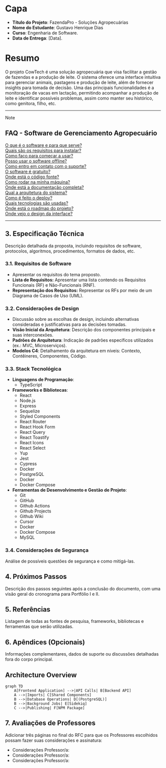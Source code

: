 # Capa

- **Título do Projeto**: FazendaPro - Soluções Agropecuárias
- **Nome do Estudante**: Gustavo Henrique Dias
- **Curso**: Engenharia de Software.
- **Data de Entrega**: [Data].

# Resumo

O projeto CowTech é uma solução agropecuária que visa facilitar a gestão de fazendas e a produção de leite. O sistema oferece uma interface intuitiva para gerenciar animais, pastagens e produção de leite, além de fornecer insights para tomada de decisão. Uma das principais funcionalidades é a monitoração de vacas em lactação, permitindo acompanhar a produção de leite e identificar possíveis problemas, assim como manter seu histórico, como genitora, filho, etc.

---

> [!NOTE]
>
> ## FAQ - Software de Gerenciamento Agropecuário
>
> [O que é o software e para que serve?](https://github.com/usuario/agrogest/wiki/Introducao-ao-Software)  
> [Quais são os requisitos para instalar?](https://github.com/usuario/agrogest/wiki/Requisitos-de-Instalacao)  
> [Como faço para começar a usar?](https://github.com/usuario/agrogest/wiki/Guia-de-Inicio-Rapido)  
> [Posso usar o software offline?](https://github.com/usuario/agrogest/wiki/Modo-Offline)  
> [Como entro em contato com o suporte?](https://github.com/usuario/agrogest/wiki/Suporte-e-Contato)  
> [O software é gratuito?](https://github.com/usuario/agrogest/wiki/Planos-e-Precos)  
> [Onde está o código fonte?](https://github.com/usuario/agrogest)  
> [Como rodar na minha máquina?](https://github.com/usuario/agrogest/wiki/Instalacao-Local)  
> [Onde está a documentação completa?](https://github.com/usuario/agrogest/wiki)  
> [Qual a arquitetura do sistema?](https://github.com/usuario/agrogest/wiki/Arquitetura)  
> [Como é feito o deploy?](https://github.com/usuario/agrogest/actions)  
> [Quais tecnologias são usadas?](https://github.com/usuario/agrogest/wiki/Stack-Tecnologica)  
> [Onde está o roadmap do projeto?](https://github.com/users/usuario/projects/1)  
> [Onde vejo o design da interface?](https://www.figma.com/design/exemplo-agrogest)

---


## 3. Especificação Técnica

Descrição detalhada da proposta, incluindo requisitos de software, protocolos, algoritmos, procedimentos, formatos de dados, etc.

### 3.1. Requisitos de Software

- Apresentar os requisitos do tema proposto.
- **Lista de Requisitos:** Apresentar uma lista contendo os Requisitos Funcionais (RF) e Não-Funcionais (RNF).
- **Representação dos Requisitos:** Representar os RFs por meio de um Diagrama de Casos de Uso (UML).

### 3.2. Considerações de Design

- Discussão sobre as escolhas de design, incluindo alternativas consideradas e justificativas para as decisões tomadas.
- **Visão Inicial da Arquitetura**: Descrição dos componentes principais e suas interconexões.
- **Padrões de Arquitetura**: Indicação de padrões específicos utilizados (ex.: MVC, Microserviços).
- **Modelos C4**: Detalhamento da arquitetura em níveis: Contexto, Contêineres, Componentes, Código.

### 3.3. Stack Tecnológica

- **Linguagens de Programação**:
  - TypeScript
- **Frameworks e Bibliotecas**:
  - React
  - Node.js
  - Express
  - Sequelize
  - Styled Components
  - React Router
  - React Hook Form
  - React Query
  - React Toastify
  - React Icons
  - React Select
  - Yup
  - Jest
  - Cypress
  - Docker
  - PostgreSQL
  - Docker
  - Docker Compose
- **Ferramentas de Desenvolvimento e Gestão de Projeto**:
  - Git
  - GitHub
  - Github Actions
  - Github Projects
  - Github Wiki
  - Cursor
  - Docker
  - Docker Compose
  - MySQL

### 3.4. Considerações de Segurança

Análise de possíveis questões de segurança e como mitigá-las.

## 4. Próximos Passos

Descrição dos passos seguintes após a conclusão do documento, com uma visão geral do cronograma para Portfólio I e II.

## 5. Referências

Listagem de todas as fontes de pesquisa, frameworks, bibliotecas e ferramentas que serão utilizadas.

## 6. Apêndices (Opcionais)

Informações complementares, dados de suporte ou discussões detalhadas fora do corpo principal.

## Architecture Overview

```mermaid
graph TD
    A[Frontend Application] -->|API Calls| B[Backend API]
    A -->|Imports| C[Shared Components]
    B -->|Database Operations| D[(PostgreSQL)]
    B -->|Background Jobs| E[Sidekiq]
    C -->|Publishing| F[NPM Package]
```

## 7. Avaliações de Professores

Adicionar três páginas no final do RFC para que os Professores escolhidos possam fazer suas considerações e assinatura:

- Considerações Professor/a:
- Considerações Professor/a:
- Considerações Professor/a:
